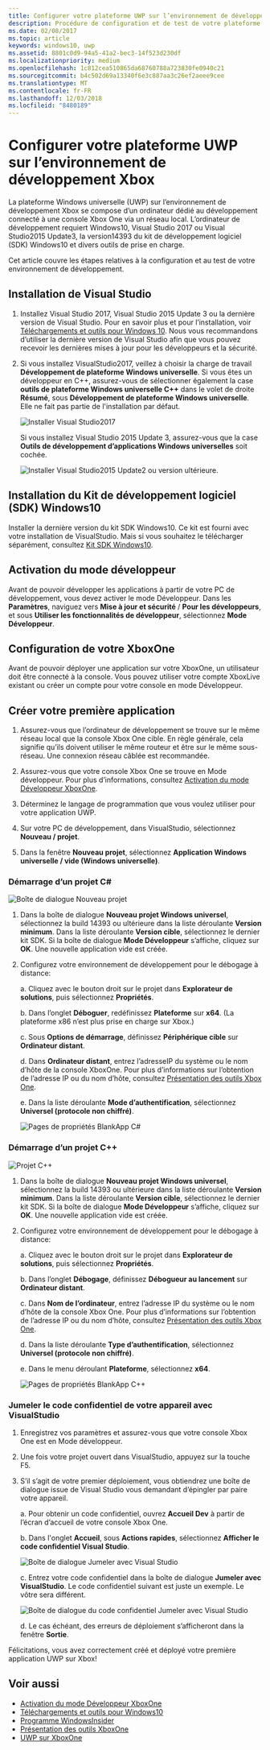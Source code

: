 ```yaml
---
title: Configurer votre plateforme UWP sur l’environnement de développement Xbox
description: Procédure de configuration et de test de votre plateforme Windows universelle sur l’environnement de développement Xbox.
ms.date: 02/08/2017
ms.topic: article
keywords: windows10, uwp
ms.assetid: 8801c0d9-94a5-41a2-bec3-14f523d230df
ms.localizationpriority: medium
ms.openlocfilehash: 1c812cea510865da68760788a723830fe0940c21
ms.sourcegitcommit: b4c502d69a13340f6e3c887aa3c26ef2aeee9cee
ms.translationtype: MT
ms.contentlocale: fr-FR
ms.lasthandoff: 12/03/2018
ms.locfileid: "8480189"
---
```

# <a name="set-up-your-uwp-on-xbox-development-environment"></a>Configurer votre plateforme UWP sur l’environnement de développement Xbox

La plateforme Windows universelle (UWP) sur l’environnement de développement Xbox se compose d’un ordinateur dédié au développement connecté à une console Xbox One via un réseau local.
L’ordinateur de développement requiert Windows10, Visual Studio 2017 ou Visual Studio2015 Update3, la version14393 du kit de développement logiciel (SDK) Windows10 et divers outils de prise en charge.


Cet article couvre les étapes relatives à la configuration et au test de votre environnement de développement.

## <a name="visual-studio-setup"></a>Installation de Visual Studio

1. Installez Visual Studio 2017, Visual Studio 2015 Update 3 ou la dernière version de Visual Studio. Pour en savoir plus et pour l’installation, voir [Téléchargements et outils pour Windows 10](https://dev.windows.com/downloads). Nous vous recommandons d’utiliser la dernière version de Visual Studio afin que vous pouvez recevoir les dernières mises à jour pour les développeurs et la sécurité.

2. Si vous installez VisualStudio2017, veillez à choisir la charge de travail **Développement de plateforme Windows universelle**. Si vous êtes un développeur en C++, assurez-vous de sélectionner également la case **outils de plateforme Windows universelle C++** dans le volet de droite **Résumé**, sous **Développement de plateforme Windows universelle**. Elle ne fait pas partie de l'installation par défaut.

    ![Installer Visual Studio2017](images/development-environment-setup-1.png)

    Si vous installez Visual Studio 2015 Update 3, assurez-vous que la case **Outils de développement d’applications Windows universelles** soit cochée.

    ![Installer Visual Studio2015 Update2 ou version ultérieure.](images/vs_install_tools.png)

## <a name="windows-10-sdk-setup"></a>Installation du Kit de développement logiciel (SDK) Windows10

Installer la dernière version du kit SDK Windows10. Ce kit est fourni avec votre installation de VisualStudio. Mais si vous souhaitez le télécharger séparément, consultez [Kit SDK Windows10](https://developer.microsoft.com/windows/downloads/windows-10-sdk).


## <a name="enabling-developer-mode"></a>Activation du mode développeur

Avant de pouvoir développer les applications à partir de votre PC de développement, vous devez activer le mode Développeur. Dans les **Paramètres**, naviguez vers **Mise à jour et sécurité** / **Pour les développeurs**, et sous **Utiliser les fonctionnalités de développeur**, sélectionnez **Mode Développeur**.

## <a name="setting-up-your-xbox-one"></a>Configuration de votre XboxOne

Avant de pouvoir déployer une application sur votre XboxOne, un utilisateur doit être connecté à la console. Vous pouvez utiliser votre compte XboxLive existant ou créer un compte pour votre console en mode Développeur. 

## <a name="create-your-first-app"></a>Créer votre première application

1. Assurez-vous que l’ordinateur de développement se trouve sur le même réseau local que la console Xbox One cible. En règle générale, cela signifie qu’ils doivent utiliser le même routeur et être sur le même sous-réseau. Une connexion réseau câblée est recommandée.

2. Assurez-vous que votre console Xbox One se trouve en Mode développeur.  Pour plus d’informations, consultez [Activation du mode Développeur XboxOne](devkit-activation.md).

3. Déterminez le langage de programmation que vous voulez utiliser pour votre application UWP.

4. Sur votre PC de développement, dans VisualStudio, sélectionnez **Nouveau / projet**.

5. Dans la fenêtre **Nouveau projet**, sélectionnez **Application Windows universelle / vide (Windows universelle)**.

### <a name="starting-a-c-project"></a>Démarrage d’un projet C#

  ![Boîte de dialogue Nouveau projet](images/development-environment-setup-2.png)

1. Dans la boîte de dialogue **Nouveau projet Windows universel**, sélectionnez la build 14393 ou ultérieure dans la liste déroulante **Version minimum**. Dans la liste déroulante **Version cible**, sélectionnez le dernier kit SDK. Si la boîte de dialogue **Mode Développeur** s’affiche, cliquez sur **OK**. Une nouvelle application vide est créée.

2. Configurez votre environnement de développement pour le débogage à distance:

    a. Cliquez avec le bouton droit sur le projet dans **Explorateur de solutions**, puis sélectionnez **Propriétés**.

    b. Dans l’onglet **Déboguer**, redéfinissez **Plateforme** sur **x64**. (La plateforme x86 n’est plus prise en charge sur Xbox.)

    c. Sous **Options de démarrage**, définissez **Périphérique cible** sur **Ordinateur distant**.

    d. Dans **Ordinateur distant**, entrez l’adresseIP du système ou le nom d’hôte de la console XboxOne. Pour plus d’informations sur l’obtention de l’adresse IP ou du nom d’hôte, consultez [Présentation des outils Xbox One](introduction-to-xbox-tools.md).

    e. Dans la liste déroulante **Mode d’authentification**, sélectionnez **Universel (protocole non chiffré)**.

    ![Pages de propriétés BlankApp C#](images/vs_remote.jpg)

### <a name="starting-a-c-project"></a>Démarrage d’un projet C++

  ![Projet C++](images/development-environment-setup-3.png)

1. Dans la boîte de dialogue **Nouveau projet Windows universel**, sélectionnez la build 14393 ou ultérieure dans la liste déroulante **Version minimum**. Dans la liste déroulante **Version cible**, sélectionnez le dernier kit SDK. Si la boîte de dialogue **Mode Développeur** s’affiche, cliquez sur **OK**. Une nouvelle application vide est créée.

2. Configurez votre environnement de développement pour le débogage à distance:

   a. Cliquez avec le bouton droit sur le projet dans **Explorateur de solutions**, puis sélectionnez **Propriétés**.

   b. Dans l’onglet **Débogage**, définissez **Débogueur au lancement** sur **Ordinateur distant**.

   c. Dans **Nom de l’ordinateur**, entrez l’adresse IP du système ou le nom d’hôte de la console Xbox One. Pour plus d’informations sur l’obtention de l’adresse IP ou du nom d’hôte, consultez [Présentation des outils Xbox One](introduction-to-xbox-tools.md).

   d. Dans la liste déroulante **Type d’authentification**, sélectionnez **Universel (protocole non chiffré)**.

   e. Dans le menu déroulant **Plateforme**, sélectionnez **x64**.

    ![Pages de propriétés BlankApp C++](images/development-environment-setup-4.png)

### <a name="pin-pair-your-device-with-visual-studio"></a>Jumeler le code confidentiel de votre appareil avec VisualStudio

1. Enregistrez vos paramètres et assurez-vous que votre console Xbox One est en Mode développeur.

2. Une fois votre projet ouvert dans VisualStudio, appuyez sur la touche F5.

3. S’il s’agit de votre premier déploiement, vous obtiendrez une boîte de dialogue issue de Visual Studio vous demandant d’épingler par paire votre appareil.

    a. Pour obtenir un code confidentiel, ouvrez **Accueil Dev** à partir de l’écran d’accueil de votre console Xbox One.

    b. Dans l'onglet **Accueil**, sous **Actions rapides**, sélectionnez **Afficher le code confidentiel Visual Studio**.
  
    ![Boîte de dialogue Jumeler avec Visual Studio](images/development-environment-setup-5.png)

    c. Entrez votre code confidentiel dans la boîte de dialogue **Jumeler avec VisualStudio**. Le code confidentiel suivant est juste un exemple. Le vôtre sera différent.

    ![Boîte de dialogue du code confidentiel Jumeler avec Visual Studio](images/devhome_pin.png)

    d. Le cas échéant, des erreurs de déploiement s’afficheront dans la fenêtre **Sortie**.

Félicitations, vous avez correctement créé et déployé votre première application UWP sur Xbox!

## <a name="see-also"></a>Voir aussi
- [Activation du mode Développeur XboxOne](devkit-activation.md)  
- [Téléchargements et outils pour Windows10](https://dev.windows.com/downloads)  
- [Programme WindowsInsider](http://go.microsoft.com/fwlink/?LinkId=780552)  
- [Présentation des outils XboxOne](introduction-to-xbox-tools.md) 
- [UWP sur XboxOne](index.md)